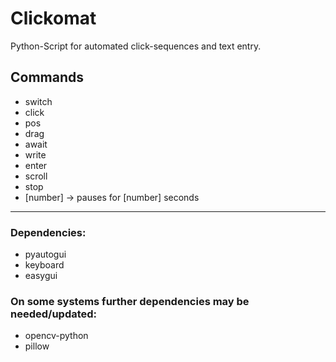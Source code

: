 # Clickomat

Python-Script for automated click-sequences and text entry.

## Commands
- switch 
- click 
- pos
- drag 
- await
- write
- enter
- scroll
- stop
- [number] -> pauses for [number] seconds


---

### Dependencies:

* pyautogui
* keyboard
* easygui

### On some systems further dependencies may be needed/updated:

* opencv-python
* pillow